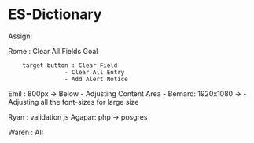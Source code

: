 # ES-Dictionary

Assign:

Rome : Clear All Fields
       Goal

 		target button : Clear Field
					- Clear All Entry
					- Add Alert Notice
Emil : 800px -> Below
		- Adjusting Content Area
		- 
Bernard: 1920x1080 ->
		- Adjusting all the font-sizes for large size 

Ryan :  validation js
Agapar: php -> posgres

Waren :  All 
